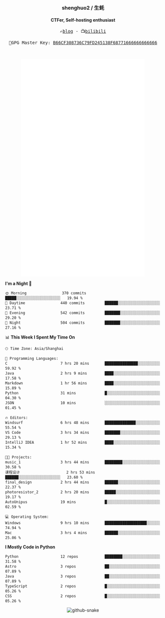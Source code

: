 <h3 align="center"> shenghuo2 / 生蚝 </h3>
<h4 align="center" >CTFer, Self-hosting enthusiast</h3>


<p align="center">
  <samp>
    ✍️<a href="https://blog.shenghuo2.top/">blog</a> -
    📺<a href="https://space.bilibili.com/85894935">bilibili</a>
  </samp>
</p>
<p align="center">
  <samp>
     🔐GPG Master Key: <a align="center" href="https://github.com/shenghuo2.gpg">B66CF308736C79FD245138F68771666666666666</a>
  </samp>
</p>
<br>
<p align="center">
  <a href="https://github.com/shenghuo2">
    <img width="400" align="top" src="https://github.com/shenghuo2/shenghuo2/blob/main/metrics.left.svg" />
  </a>
  <a href="https://github.com/shenghuo2">
    <img width="400" align="top" src="https://github.com/shenghuo2/shenghuo2/blob/main/metrics.right.svg" />
  </a>
</p>


<!--START_SECTION:waka-->
**I'm a Night 🦉** 

```text
🌞 Morning                370 commits         █████░░░░░░░░░░░░░░░░░░░░   19.94 % 
🌆 Daytime                440 commits         ██████░░░░░░░░░░░░░░░░░░░   23.71 % 
🌃 Evening                542 commits         ███████░░░░░░░░░░░░░░░░░░   29.20 % 
🌙 Night                  504 commits         ███████░░░░░░░░░░░░░░░░░░   27.16 % 
```


📊 **This Week I Spent My Time On** 

```text
🕑︎ Time Zone: Asia/Shanghai

💬 Programming Languages: 
C                        7 hrs 20 mins       ███████████████░░░░░░░░░░   59.92 % 
Java                     2 hrs 9 mins        ████░░░░░░░░░░░░░░░░░░░░░   17.58 % 
Markdown                 1 hr 56 mins        ████░░░░░░░░░░░░░░░░░░░░░   15.89 % 
Python                   31 mins             █░░░░░░░░░░░░░░░░░░░░░░░░   04.30 % 
JSON                     10 mins             ░░░░░░░░░░░░░░░░░░░░░░░░░   01.45 % 

🔥 Editors: 
Windsurf                 6 hrs 48 mins       ██████████████░░░░░░░░░░░   55.54 % 
VS Code                  3 hrs 34 mins       ███████░░░░░░░░░░░░░░░░░░   29.13 % 
IntelliJ IDEA            1 hr 52 mins        ████░░░░░░░░░░░░░░░░░░░░░   15.34 % 

🐱‍💻 Projects: 
music_1                  3 hrs 44 mins       ████████░░░░░░░░░░░░░░░░░   30.58 % 
课程设计                     2 hrs 53 mins       ██████░░░░░░░░░░░░░░░░░░░   23.60 % 
final_design             2 hrs 44 mins       ██████░░░░░░░░░░░░░░░░░░░   22.37 % 
photoresistor_2          2 hrs 20 mins       █████░░░░░░░░░░░░░░░░░░░░   19.17 % 
AutoUnipus               19 mins             █░░░░░░░░░░░░░░░░░░░░░░░░   02.59 % 

💻 Operating System: 
Windows                  9 hrs 10 mins       ███████████████████░░░░░░   74.94 % 
Mac                      3 hrs 4 mins        ██████░░░░░░░░░░░░░░░░░░░   25.06 % 
```

**I Mostly Code in Python** 

```text
Python                   12 repos            ████████░░░░░░░░░░░░░░░░░   31.58 % 
Astro                    3 repos             ██░░░░░░░░░░░░░░░░░░░░░░░   07.89 % 
Java                     3 repos             ██░░░░░░░░░░░░░░░░░░░░░░░   07.89 % 
TypeScript               2 repos             █░░░░░░░░░░░░░░░░░░░░░░░░   05.26 % 
CSS                      2 repos             █░░░░░░░░░░░░░░░░░░░░░░░░   05.26 % 
```




<!--END_SECTION:waka-->


<div align="center">
  <picture>
    <source media="(prefers-color-scheme: dark)" srcset="https://gist.githubusercontent.com/shenghuo2/bfce20b14ab0484cef03bae6e60e0b3a/raw/github-snake-dark.svg" />
    <source media="(prefers-color-scheme: light)" srcset="https://gist.githubusercontent.com/shenghuo2/bfce20b14ab0484cef03bae6e60e0b3a/raw/github-snake.svg" />
    <img alt="github-snake" src="https://gist.githubusercontent.com/shenghuo2/bfce20b14ab0484cef03bae6e60e0b3a/raw/github-snake.svg" />
  </picture>
</div>

<!--
**shenghuo2/shenghuo2** is a ✨ _special_ ✨ repository because its `README.md` (this file) appears on your GitHub profile.

Here are some ideas to get you started:

- 🔭 I’m currently working on ...
- 🌱 I’m currently learning ...
- 👯 I’m looking to collaborate on ...
- 🤔 I’m looking for help with ...
- 💬 Ask me about ...
- 📫 How to reach me: ...
- 😄 Pronouns: ...
- ⚡ Fun fact: ...
-->
